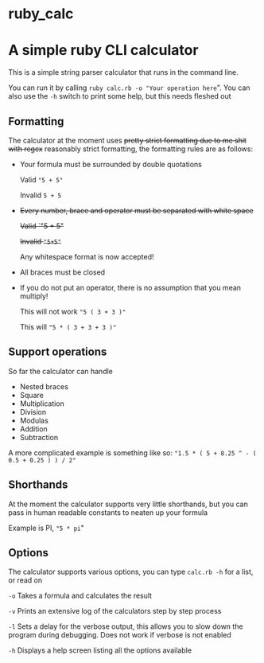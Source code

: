 # ruby_calc
# A simple ruby CLI calculator

This is a simple string parser calculator that runs in the command line.

You can run it by calling `ruby calc.rb -o "Your operation here`". 
You can also use the `-h` switch to print some help, but this needs fleshed out

## Formatting

The calculator at the moment uses ~~pretty strict formatting due to me shit with regex~~ reasonably strict formatting, the formatting rules are as follows:

* Your formula must be surrounded by double quotations

   Valid `"5 + 5"`
   
   Invalid `5 + 5`
  
* ~~Every number, brace and operator must be separated with white space~~

   ~~Valid `"5 + 5"~~
   
   ~~Invalid `"5+5"`~~
   
   Any whitespace format is now accepted!
   
* All braces must be closed
* If you do not put an operator, there is no assumption that you mean multiply!

   This will not work `"5 ( 3 + 3 )"`
   
   This will `"5 * ( 3 + 3 + 3 )"`
   

## Support operations

So far the calculator can handle 
* Nested braces
* Square 
* Multiplication 
* Division
* Modulas
* Addition 
* Subtraction


A more complicated example is something like so:
   `"1.5 * ( 5 + 8.25 ^ - ( 0.5 + 0.25 ) ) / 2"`
   
## Shorthands

At the moment the calculator supports very little shorthands, but you can pass in human readable constants to neaten up your
formula    

   Example is PI, `"5 * pi`"
   
## Options

The calculator supports various options, you can type `calc.rb -h` for a list, or read on

`-o` Takes a formula and calculates the result

`-v` Prints an extensive log of the calculators step by step process

`-l` Sets a delay for the verbose output, this allows you to slow down the program during debugging. Does not work if verbose is not enabled

`-h` Displays a help screen listing all the options available

